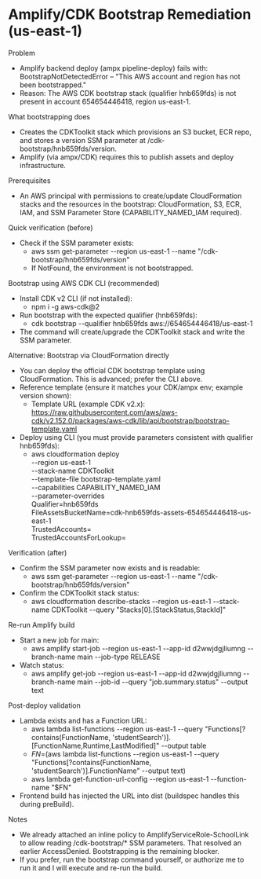 # Amplify/CDK Bootstrap Remediation (us-east-1)

Problem
- Amplify backend deploy (ampx pipeline-deploy) fails with: BootstrapNotDetectedError – "This AWS account and region has not been bootstrapped."
- Reason: The AWS CDK bootstrap stack (qualifier hnb659fds) is not present in account 654654446418, region us-east-1.

What bootstrapping does
- Creates the CDKToolkit stack which provisions an S3 bucket, ECR repo, and stores a version SSM parameter at /cdk-bootstrap/hnb659fds/version.
- Amplify (via ampx/CDK) requires this to publish assets and deploy infrastructure.

Prerequisites
- An AWS principal with permissions to create/update CloudFormation stacks and the resources in the bootstrap: CloudFormation, S3, ECR, IAM, and SSM Parameter Store (CAPABILITY_NAMED_IAM required).

Quick verification (before)
- Check if the SSM parameter exists:
  - aws ssm get-parameter --region us-east-1 --name "/cdk-bootstrap/hnb659fds/version"
  - If NotFound, the environment is not bootstrapped.

Bootstrap using AWS CDK CLI (recommended)
- Install CDK v2 CLI (if not installed):
  - npm i -g aws-cdk@2
- Run bootstrap with the expected qualifier (hnb659fds):
  - cdk bootstrap --qualifier hnb659fds aws://654654446418/us-east-1
- The command will create/upgrade the CDKToolkit stack and write the SSM parameter.

Alternative: Bootstrap via CloudFormation directly
- You can deploy the official CDK bootstrap template using CloudFormation. This is advanced; prefer the CLI above.
- Reference template (ensure it matches your CDK/ampx env; example version shown):
  - Template URL (example CDK v2.x): https://raw.githubusercontent.com/aws/aws-cdk/v2.152.0/packages/aws-cdk/lib/api/bootstrap/bootstrap-template.yaml
- Deploy using CLI (you must provide parameters consistent with qualifier hnb659fds):
  - aws cloudformation deploy \
      --region us-east-1 \
      --stack-name CDKToolkit \
      --template-file bootstrap-template.yaml \
      --capabilities CAPABILITY_NAMED_IAM \
      --parameter-overrides \
        Qualifier=hnb659fds \
        FileAssetsBucketName=cdk-hnb659fds-assets-654654446418-us-east-1 \
        TrustedAccounts= \
        TrustedAccountsForLookup=

Verification (after)
- Confirm the SSM parameter now exists and is readable:
  - aws ssm get-parameter --region us-east-1 --name "/cdk-bootstrap/hnb659fds/version"
- Confirm the CDKToolkit stack status:
  - aws cloudformation describe-stacks --region us-east-1 --stack-name CDKToolkit --query "Stacks[0].[StackStatus,StackId]"

Re-run Amplify build
- Start a new job for main:
  - aws amplify start-job --region us-east-1 --app-id d2wwjdgjliumng --branch-name main --job-type RELEASE
- Watch status:
  - aws amplify get-job --region us-east-1 --app-id d2wwjdgjliumng --branch-name main --job-id <JobId> --query "job.summary.status" --output text

Post-deploy validation
- Lambda exists and has a Function URL:
  - aws lambda list-functions --region us-east-1 --query "Functions[?contains(FunctionName, 'studentSearch')].[FunctionName,Runtime,LastModified]" --output table
  - $FN=$(aws lambda list-functions --region us-east-1 --query "Functions[?contains(FunctionName, 'studentSearch')].FunctionName" --output text)
  - aws lambda get-function-url-config --region us-east-1 --function-name "$FN"
- Frontend build has injected the URL into dist (buildspec handles this during preBuild).

Notes
- We already attached an inline policy to AmplifyServiceRole-SchoolLink to allow reading /cdk-bootstrap/* SSM parameters. That resolved an earlier AccessDenied. Bootstrapping is the remaining blocker.
- If you prefer, run the bootstrap command yourself, or authorize me to run it and I will execute and re-run the build.
